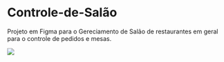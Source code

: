 # Controle-de-Salão
Projeto em Figma para o Gereciamento de Salão de restaurantes em geral para o controle de pedidos e mesas. 

<div>

<img src="https://user-images.githubusercontent.com/115490021/234390094-0a1db0fd-2463-460d-9f30-2edaf73d1661.png">

</div>


